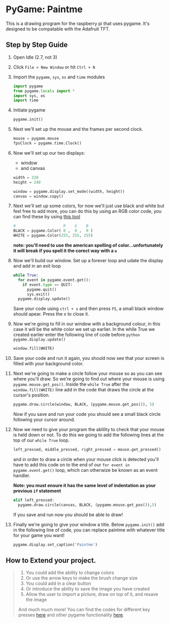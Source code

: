 # PyGame: Paintme

This is a drawing program for the raspberry pi that uses pygame. It's designed to be compatable with the Adafruit TFT.

## Step by Step Guide

1.  Open Idle (2.7, not 3)

2.  Click `File > New Window` or hit `Ctrl + N`

3.  Import the `pygame`, `sys`, `os` and `time` modules

    ```python
    import pygame
    from pygame.locals import *
    import sys, os
    import time
    ```

4.  Initiate pygame

    ```python
    pygame.init()
    ```
5.  Next we'll set up the mouse and the frames per second clock.

    ```python
    mouse = pygame.mouse
    fpsClock = pygame.time.Clock()
    ```
6.  Now we'll set up our two displays:
    *  window
    *  and canvas
    
    ```python
    width = 320
    height = 240
    
    window = pygame.display.set_mode((width, height))
    canvas = window.copy()
    ```
7.  Next we'll set up some colors, for now we'll just use black and white but feel free to add more, you can do this by using an RGB color code, you can find these by using <a href="http://www.colorpicker.com/" target="_blank">this tool</a>
    ```python
    #                     R    G    B
    BLACK = pygame.Color( 0 ,  0 ,  0 )
    WHITE = pygame.Color(255, 255, 255)
    ```

    **note: you'll need to use the american spelling of color...unfortunately it will break if you spell it the corect way with a `u`**
8.  Now we'll build our window. Set up a forever loop and udate the display and add in an exit loop
    
    ```python
    while True:
      for event in pygame.event.get():
        if event.type == QUIT:
          pygame.quit()
          sys.exit()
      pygame.display.update()
    ```
    
    Save your code using `ctrl + s` and then press `F5`, a small black window should apear. Press the x to close it.

9.  Now we're going to fill in our window with a background colour, in this case it will be the white color we set up earlier. In the while True we created earlier enter the following line of code before `python pygame.display.update()`

    ```python
    window.fill(WHITE)
    ```
    
10. Save your code and run it again, you should now see that your screen is filled with your background color.

11. Next we're going to make a circle follow your mouse so as you can see where you'll draw. So we're going to find out where your mouse is using `pygame.mouse.get_pos()`. Inside the `while True` after the `window.fill(WHITE)` line add in the code that draws the circle at the cursor's position.
    ```python
    pygame.draw.circle(window, BLACK, (pygame.mouse.get_pos()), 5)
    ```
    Now if you save and run your code you should see a small black circle following your cursor around.

12. Now we need to give your program the ablility to check that your mouse is held down or not. To do this we going to add the following lines at the top of our `while True` loop.

    ```python
    left_pressed, middle_pressed, right_pressed = mouse.get_pressed()
    ```

    and in order to draw a circle when your mouse click is detected you'll have to add this code on to the end of our `for event in pygame.event.get()` loop, which can otherwize be known as an event handler.
    
    **Note: you must ensure it has the same level of indentation as your previous `if` statement**

    ```python
    elif left_pressed:
      pygame.draw.circle(canvas, BLACK, (pygame.mouse.get_pos()),5)
    ```
		
	If you save and run now you should be able to draw!

13. Finally we're going to give your window a title. Below `pygame.init()` add in the following line of code, you can replace paintme with whatever title for your game you want!

    ```python
    pygame.display.set_caption('Paintme')
    ```
## How to Extend your project.

> 1.  You could add the ability to change colors
> 2.  Or use the arrow keys to make the brush change size
> 3.  You could add in a clear button
> 4.  Or introduce the ability to save the image you have created
> 5.  Allow the user to import a picture, draw on top of it, and resave the image
>
> And much much more!
> You can find the codes for different key presses <a href='http://www.pygame.org/docs/ref/key.html' target='_blank'>here</a> and other pygame functionality <a href='http://www.pygame.org/docs/' target='_blank'>here</a>.


    
